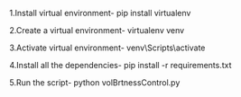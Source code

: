<!-- #INSTALATION AND RUN PROJECT STEPS-->
<!-- Ensure You  installed python 10.0 -->

1.Install virtual environment-
    pip install virtualenv

2.Create a virtual environment-
    virtualenv venv

3.Activate virtual environment-
    venv\Scripts\activate

4.Install all the dependencies-
    pip install -r requirements.txt

5.Run the script-
    python volBrtnessControl.py


